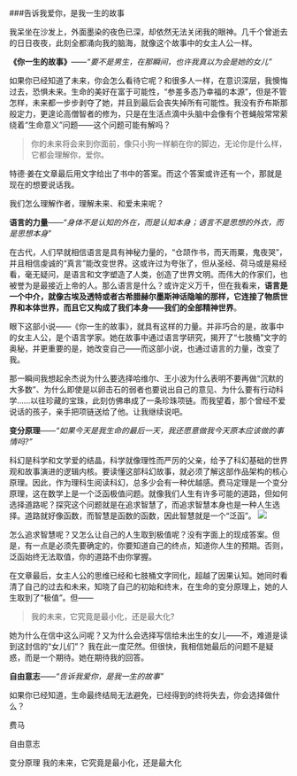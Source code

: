 ###告诉我爱你，是我一生的故事

我呆坐在沙发上，外面墨染的夜色已深，却依然无法关闭我的眼神。几千个曾逝去的日日夜夜，此刻全都涌向我的脑海，就像这个故事中的女主人公一样。

**《你一生的故事》**——*“要不是男生，在那瞬间，也许我真以为会是她的女儿”*

如果你已经知道了未来，你会怎么看待它呢？和很多人一样，在意识深层，我懊悔过去，恐惧未来。生命的美好在富于可能性，“参差多态乃幸福的本源”，但是不管怎样，未来都一步步剥夺了她，并且到最后会丧失掉所有可能性。我没有乔布斯那般定力，更遑论高僧智者的修为，只是在生活点滴中头脑中会像有个苍蝇般常常萦绕着“生命意义”问题——这个问题可能有解吗？
>你的未来将会来到你面前，像只小狗一样躺在你的脚边，无论你是什么样，它都会理解你，爱你。

特德·姜在文章最后用文字给出了书中的答案。而这个答案或许还有一个，那就是现在的想要说话我。

我们怎么理解作者，理解未来、和爱未来呢？

**语言的力量**——“*身体不是认知的外在，而是认知本身；语言不是思想的外衣，而是思想本身*”

在古代，人们早就相信语言是具有神秘力量的，“仓颉作书，而天雨粟，鬼夜哭”，并且相信虔诚的“真言”能改变世界。这或许过为夸张了，但从圣经、荷马或是易经看，毫无疑问，是语言和文字塑造了人类，创造了世界文明。而伟大的作家们，也被誉为是最接近上帝的人。那么语言是什么？或许定义万千，但在我看来，**语言是一个中介，就像古埃及透特或者古希腊赫尔墨斯神话隐喻的那样，它连接了物质世界和本体世界，而且它又构成了我们本身——我们的全部精神世界**。

眼下这部小说——《你一生的故事》，就具有这样的力量。并非巧合的是，故事中的女主人公，是个语言学家。她在故事中通过语言学研究，揭开了“七肢桶”文字的奥秘，并更重要的是，她改变自己——而这部小说，也通过语言的力量，改变了我。

那一瞬间我想起余杰说为什么要选择哈维尔、王小波为什么表明不要再做“沉默的大多数”、为什么即使是以卵击石的弱者也要说出自己的意见、为什么要有行动科学……以往珍藏的宝珠，此刻仿佛串成了一条珍珠项链。而我望着，那个曾经不爱说话的孩子，亲手把项链送给了他。让我继续说吧。

**变分原理**——*“如果今天是我生命的最后一天，我还愿意做我今天原本应该做的事情吗?”*

科幻是科学和文学爱的结晶，科学就像理性而严厉的父亲，给予了科幻基础的世界观和故事演进的逻辑内核。要读懂这部科幻故事，就必须了解这部作品架构的核心原理。因此，作为理科生阅读科幻，总多少会有一种优越感。费马定理是一个变分原理，这在数学上是一个泛函极值问题。就像我们人生有许多可能的道路，但如何选择道路呢？探究这个问题就是在追求智慧了，而追求智慧本身也是一种人生选择。道路就好像函数，而智慧是函数的函数，因此智慧就是一个“泛函”。 
![](http://i.imgur.com/rb5ekpO.png)

怎么追求智慧呢？又怎么让自己的人生取到极值呢？没有字面上的现成答案。但是，有一点是必须先要确定的，你要知道自己的终点，知道你人生的预期。否则，泛函始终无法取值，你的道路不由你掌握。


在文章最后，女主人公的思维已经和七肢桶文字同化，超越了因果认知。她同时看清了自己的过去和未来，知晓了自己的初始和终末，在生命的变分原理上，她的人生取到了“极值”。但——
>我的未来，它究竟是最小化，还是最大化?

她为什么在信中这么问呢？又为什么会选择写信给未出生的女儿——不，难道是读到这封信的“女儿们”？
我在此一度茫然。但很快，我相信她最后的问题不是疑惑，而是一个期待。她在期待我的回答。

**自由意志**——*“告诉我爱你，是我一生的故事”*

如果你已经知道，生命最终结局无法避免，已经得到的终将失去，你会选择做什么？



费马

自由意志

变分原理
我的未来，它究竟是最小化，还是最大化